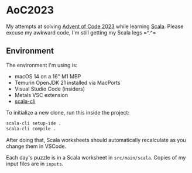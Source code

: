 # AoC2023

My attempts at solving [Advent of Code 2023](https://adventofcode.com/2023) while
learning [Scala](https://www.scala-lang.org/).
Please excuse my awkward code, I'm still getting my Scala legs =^.^=

## Environment

The environment I'm using is:

* macOS 14 on a 16" M1 MBP
* Temurin OpenJDK 21 installed via MacPorts
* Visual Studio Code (insiders)
* Metals VSC extension
* [scala-cli](https://scala-cli.virtuslab.org/)

To initialize a new clone, run this inside the project:

```bash
scala-cli setup-ide .
scala-cli compile .
```

After doing that, Scala worksheets should automatically recalculate as you change
them in VSCode.

Each day's puzzle is in a Scala worksheet in `src/main/scala`.
Copies of my input files are in `inputs`.
